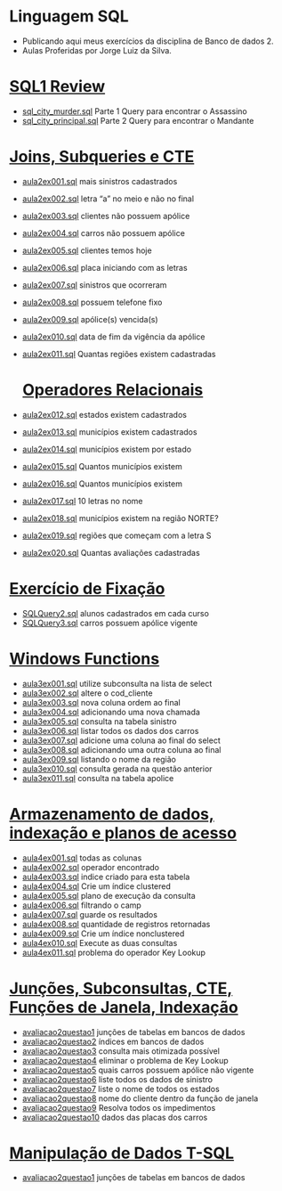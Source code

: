 # Linguagem SQL
- Publicando aqui meus exercícios da disciplina de Banco de dados 2.
- Aulas Proferidas por Jorge Luiz da Silva.
# [SQL1 Review](https://github.com/hqnicolas/DataBase-Level2-SQL/tree/main/Review)
- [sql_city_murder.sql](https://github.com/hqnicolas/DataBase-Level2-SQL/blob/main/Review/sql_city_murder.sql) Parte 1 Query para encontrar o Assassino
- [sql_city_principal.sql](https://github.com/hqnicolas/DataBase-Level2-SQL/blob/main/Review/sql_city_principal.sql) Parte 2 Query para encontrar o Mandante

# [Joins, Subqueries e CTE](https://github.com/hqnicolas/DataBase-Level2-SQL/tree/main/Joins%20Subqueries%20e%20CTE) 
- [aula2ex001.sql](https://github.com/hqnicolas/DataBase-Level2-SQL/blob/main/Joins%20Subqueries%20e%20CTE/aula2ex001.sql) mais sinistros cadastrados
- [aula2ex002.sql](https://github.com/hqnicolas/DataBase-Level2-SQL/blob/main/Joins%20Subqueries%20e%20CTE/aula2ex002.sql) letra “a” no meio e não no final
- [aula2ex003.sql](https://github.com/hqnicolas/DataBase-Level2-SQL/blob/main/Joins%20Subqueries%20e%20CTE/aula2ex003.sql) clientes não possuem apólice
- [aula2ex004.sql](https://github.com/hqnicolas/DataBase-Level2-SQL/blob/main/Joins%20Subqueries%20e%20CTE/aula2ex004.sql) carros não possuem apólice
- [aula2ex005.sql](https://github.com/hqnicolas/DataBase-Level2-SQL/blob/main/Joins%20Subqueries%20e%20CTE/aula2ex005.sql) clientes temos hoje 
- [aula2ex006.sql](https://github.com/hqnicolas/DataBase-Level2-SQL/blob/main/Joins%20Subqueries%20e%20CTE/aula2ex006.sql) placa iniciando com as letras
- [aula2ex007.sql](https://github.com/hqnicolas/DataBase-Level2-SQL/blob/main/Joins%20Subqueries%20e%20CTE/aula2ex007.sql) sinistros que ocorreram
- [aula2ex008.sql](https://github.com/hqnicolas/DataBase-Level2-SQL/blob/main/Joins%20Subqueries%20e%20CTE/aula2ex008.sql) possuem telefone fixo
- [aula2ex009.sql](https://github.com/hqnicolas/DataBase-Level2-SQL/blob/main/Joins%20Subqueries%20e%20CTE/aula2ex009.sql) apólice(s) vencida(s)
- [aula2ex010.sql](https://github.com/hqnicolas/DataBase-Level2-SQL/blob/main/Joins%20Subqueries%20e%20CTE/aula2ex010.sql) data de fim da vigência da apólice
- [aula2ex011.sql](https://github.com/hqnicolas/DataBase-Level2-SQL/blob/main/Joins%20Subqueries%20e%20CTE/aula2ex011.sql) Quantas regiões existem cadastradas

  # [Operadores Relacionais](https://github.com/hqnicolas/DataBase-Level2-SQL/blob/main/Operadores%20Relacionais/README.md)
- [aula2ex012.sql](https://github.com/hqnicolas/DataBase-Level2-SQL/blob/main/Operadores%20Relacionais/aula2ex012.sql) estados existem cadastrados
- [aula2ex013.sql](https://github.com/hqnicolas/DataBase-Level2-SQL/blob/main/Operadores%20Relacionais/aula2ex013.sql)  municípios existem cadastrados
- [aula2ex014.sql](https://github.com/hqnicolas/DataBase-Level2-SQL/blob/main/Operadores%20Relacionais/aula2ex014.sql) municípios existem por estado
- [aula2ex015.sql](https://github.com/hqnicolas/DataBase-Level2-SQL/blob/main/Operadores%20Relacionais/aula2ex015.sql)  Quantos municípios existem 
- [aula2ex016.sql](https://github.com/hqnicolas/DataBase-Level2-SQL/blob/main/Operadores%20Relacionais/aula2ex016.sql) Quantos municípios existem
- [aula2ex017.sql](https://github.com/hqnicolas/DataBase-Level2-SQL/blob/main/Operadores%20Relacionais/aula2ex017.sql) 10 letras no nome
- [aula2ex018.sql](https://github.com/hqnicolas/DataBase-Level2-SQL/blob/main/Operadores%20Relacionais/aula2ex018.sql) municípios existem na região NORTE?
- [aula2ex019.sql](https://github.com/hqnicolas/DataBase-Level2-SQL/blob/main/Operadores%20Relacionais/aula2ex019.sql)  regiões que começam com a letra S
- [aula2ex020.sql](https://github.com/hqnicolas/DataBase-Level2-SQL/blob/main/Operadores%20Relacionais/aula2ex020.sql) Quantas avaliações cadastradas

# [Exercício de Fixação](https://github.com/hqnicolas/DataBase-Level2-SQL/tree/main/Exerc%C3%ADcio%20de%20Fixa%C3%A7%C3%A3o)
- [SQLQuery2.sql](https://github.com/hqnicolas/DataBase-Level2-SQL/blob/main/Exerc%C3%ADcio%20de%20Fixa%C3%A7%C3%A3o/SQLQuery2.sql) alunos cadastrados em cada curso
- [SQLQuery3.sql](https://github.com/hqnicolas/DataBase-Level2-SQL/blob/main/Exerc%C3%ADcio%20de%20Fixa%C3%A7%C3%A3o/SQLQuery3.sql) carros possuem apólice vigente

# [Windows Functions](https://github.com/hqnicolas/DataBase-Level2-SQL/tree/main/Windows%20Functions)  
- [aula3ex001.sql](https://github.com/hqnicolas/DataBase-Level2-SQL/blob/main/Windows%20Functions/aula3ex001.sql) utilize subconsulta na lista de select
- [aula3ex002.sql](https://github.com/hqnicolas/DataBase-Level2-SQL/blob/main/Windows%20Functions/aula3ex002.sql) altere o cod_cliente
- [aula3ex003.sql](https://github.com/hqnicolas/DataBase-Level2-SQL/blob/main/Windows%20Functions/aula3ex003.sql) nova coluna ordem ao final 
- [aula3ex004.sql](https://github.com/hqnicolas/DataBase-Level2-SQL/blob/main/Windows%20Functions/aula3ex004.sql) adicionando uma nova chamada
- [aula3ex005.sql](https://github.com/hqnicolas/DataBase-Level2-SQL/blob/main/Windows%20Functions/aula3ex005.sql) consulta na tabela sinistro 
- [aula3ex006.sql](https://github.com/hqnicolas/DataBase-Level2-SQL/blob/main/Windows%20Functions/aula3ex006.sql) listar todos os dados dos carros 
- [aula3ex007.sql](https://github.com/hqnicolas/DataBase-Level2-SQL/blob/main/Windows%20Functions/aula3ex007.sql) adicione uma coluna ao final do select
- [aula3ex008.sql](https://github.com/hqnicolas/DataBase-Level2-SQL/blob/main/Windows%20Functions/aula3ex008.sql) adicionando uma outra coluna ao final
- [aula3ex009.sql](https://github.com/hqnicolas/DataBase-Level2-SQL/blob/main/Windows%20Functions/aula3ex009.sql) listando o nome da região
- [aula3ex010.sql](https://github.com/hqnicolas/DataBase-Level2-SQL/blob/main/Windows%20Functions/aula3ex010.sql) consulta gerada na questão anterior
- [aula3ex011.sql](https://github.com/hqnicolas/DataBase-Level2-SQL/blob/main/Windows%20Functions/aula3ex011.sql) consulta na tabela apolice

# [Armazenamento de dados, indexação e planos de acesso](https://github.com/hqnicolas/DataBase-Level2-SQL/tree/main/Criar%20Indices)
- [aula4ex001.sql](https://github.com/hqnicolas/DataBase-Level2-SQL/blob/main/Criar%20Indices/aula4ex001.sql) todas as colunas
- [aula4ex002.sql](https://github.com/hqnicolas/DataBase-Level2-SQL/blob/main/Criar%20Indices/aula4ex002.sql) operador encontrado
- [aula4ex003.sql](https://github.com/hqnicolas/DataBase-Level2-SQL/blob/main/Criar%20Indices/aula4ex003.sql) indice criado para esta tabela
- [aula4ex004.sql](https://github.com/hqnicolas/DataBase-Level2-SQL/blob/main/Criar%20Indices/aula4ex004.sql) Crie um índice clustered
- [aula4ex005.sql](https://github.com/hqnicolas/DataBase-Level2-SQL/blob/main/Criar%20Indices/aula4ex005.sql) plano de execução da consulta
- [aula4ex006.sql](https://github.com/hqnicolas/DataBase-Level2-SQL/blob/main/Criar%20Indices/aula4ex006.sql) filtrando o camp
- [aula4ex007.sql](https://github.com/hqnicolas/DataBase-Level2-SQL/blob/main/Criar%20Indices/aula4ex007.sql) guarde os resultados
- [aula4ex008.sql](https://github.com/hqnicolas/DataBase-Level2-SQL/blob/main/Criar%20Indices/aula4ex008.sql) quantidade de registros retornadas
- [aula4ex009.sql](https://github.com/hqnicolas/DataBase-Level2-SQL/blob/main/Criar%20Indices/aula4ex009.sql) Crie um índice nonclustered
- [aula4ex010.sql](https://github.com/hqnicolas/DataBase-Level2-SQL/blob/main/Criar%20Indices/aula4ex010.sql) Execute as duas consultas
- [aula4ex011.sql](https://github.com/hqnicolas/DataBase-Level2-SQL/blob/main/Criar%20Indices/aula4ex011.sql) problema do operador Key Lookup

# [Junções, Subconsultas, CTE, Funções de Janela, Indexação](https://github.com/hqnicolas/DataBase-Level2-SQL/blob/main/Avalia%C3%A7%C3%A3o%201/avaliacao2.pdf)
- [avaliacao2questao1](https://github.com/hqnicolas/DataBase-Level2-SQL/blob/main/Avalia%C3%A7%C3%A3o%201/avaliacao2questao1.sql) junções de tabelas em bancos de dados
- [avaliacao2questao2](https://github.com/hqnicolas/DataBase-Level2-SQL/blob/main/Avalia%C3%A7%C3%A3o%201/avaliacao2questao2.sql) índices em bancos de dados
- [avaliacao2questao3](https://github.com/hqnicolas/DataBase-Level2-SQL/blob/main/Avalia%C3%A7%C3%A3o%201/avaliacao2questao3.sql) consulta mais otimizada possível 
- [avaliacao2questao4](https://github.com/hqnicolas/DataBase-Level2-SQL/blob/main/Avalia%C3%A7%C3%A3o%201/avaliacao2questao4.sql) eliminar o problema de Key Lookup
- [avaliacao2questao5](https://github.com/hqnicolas/DataBase-Level2-SQL/blob/main/Avalia%C3%A7%C3%A3o%201/avaliacao2questao5.sql) quais carros possuem apólice não vigente
- [avaliacao2questao6](https://github.com/hqnicolas/DataBase-Level2-SQL/blob/main/Avalia%C3%A7%C3%A3o%201/avaliacao2questao6.sql) liste todos os dados de sinistro
- [avaliacao2questao7](https://github.com/hqnicolas/DataBase-Level2-SQL/blob/main/Avalia%C3%A7%C3%A3o%201/avaliacao2questao7.sql) liste o nome de todos os estados
- [avaliacao2questao8](https://github.com/hqnicolas/DataBase-Level2-SQL/blob/main/Avalia%C3%A7%C3%A3o%201/avaliacao2questao8.sql) nome do cliente dentro da função de janela
- [avaliacao2questao9](https://github.com/hqnicolas/DataBase-Level2-SQL/blob/main/Avalia%C3%A7%C3%A3o%201/avaliacao2questao9.sql) Resolva todos os impedimentos
- [avaliacao2questao10](https://github.com/hqnicolas/DataBase-Level2-SQL/blob/main/Avalia%C3%A7%C3%A3o%201/avaliacao2questao10.sql) dados das placas dos carros

# [Manipulação de Dados T-SQL](https://github.com/hqnicolas/DataBase-Level2-SQL/tree/main/Declarar%20e%20Atribuir)
- [avaliacao2questao1](https://github.com/hqnicolas/DataBase-Level2-SQL/blob/main/Declarar%20e%20Atribuir/T-SQL.md) junções de tabelas em bancos de dados
